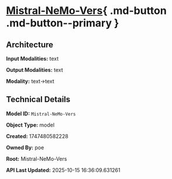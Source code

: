 # [Mistral-NeMo-Vers](https://poe.com/Mistral-NeMo-Vers){ .md-button .md-button--primary }

## Architecture

**Input Modalities:** text

**Output Modalities:** text

**Modality:** text->text


## Technical Details

**Model ID:** `Mistral-NeMo-Vers`

**Object Type:** model

**Created:** 1747480582228

**Owned By:** poe

**Root:** Mistral-NeMo-Vers

**API Last Updated:** 2025-10-15 16:36:09.631261
